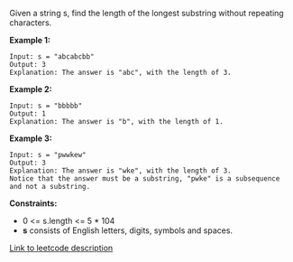 Given a string s, find the length of the longest substring without repeating characters.

**Example 1:**
```
Input: s = "abcabcbb" 
Output: 3
Explanation: The answer is "abc", with the length of 3.
```
**Example 2:**
```
Input: s = "bbbbb"
Output: 1
Explanation: The answer is "b", with the length of 1.
```

**Example 3:**
```
Input: s = "pwwkew"
Output: 3
Explanation: The answer is "wke", with the length of 3.
Notice that the answer must be a substring, "pwke" is a subsequence and not a substring.
```

**Constraints:**

* 0 <= s.length <= 5 * 104
* **s** consists of English letters, digits, symbols and spaces.

[Link to leetcode description](https://leetcode.com/problems/longest-substring-without-repeating-characters/)
